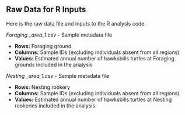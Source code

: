 ## Raw Data for R Inputs

Here is the raw data file and inputs to the R analysis code. 

*Foraging _area_1.csv* -  Sample metadata file  
- **Rows:** Foraging ground  
- **Columns:** Sample IDs  (excluding individuals absent from all regions)
- **Values:** Estimated annual number of  hawksbills turtles at  Foraging grounds included in the analysis

*Nesting _area_1.csv* -  Sample metadata file   
- **Rows:** Nesting rookery 
- **Columns:** Sample IDs  (excluding individuals absent from all regions)
- **Values:** Estimated annual number of  hawksbills turtles at  Nesting rookeries included in the analysis


